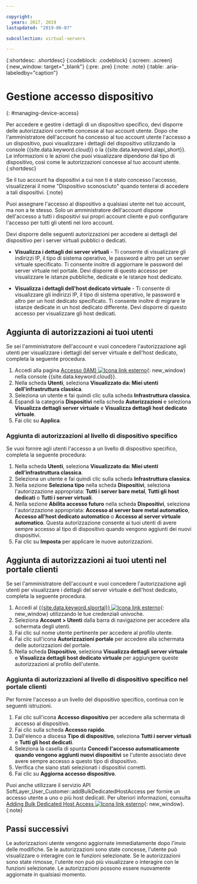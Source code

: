 ```yaml
---

copyright:
  years: 2017, 2019
lastupdated: "2019-06-07"

subcollection: virtual-servers

---
```


{:shortdesc: .shortdesc}
{:codeblock: .codeblock}
{:screen: .screen}
{:new_window: target="_blank"}
{:pre: .pre}
{:note: .note}
{:table: .aria-labeledby="caption"}


# Gestione accesso dispositivo
{: #managing-device-access}

Per accedere e gestire i dettagli di un dispositivo specifico, devi disporre delle autorizzazioni corrette concesse al tuo account utente.  Dopo che l'amministratore dell'account ha concesso al tuo account utente l'accesso a un dispositivo, puoi visualizzare i dettagli del dispositivo utilizzando la console {{site.data.keyword.cloud}} o la {{site.data.keyword.slapi_short}}.  Le informazioni o le azioni che puoi visualizzare dipendono dal tipo di dispositivo, così come le autorizzazioni concesse al tuo account utente.
{:shortdesc}

Se il tuo account ha dispositivi a cui non ti è stato concesso l'accesso, visualizzerai il nome "Dispositivo sconosciuto" quando tenterai di accedere a tali dispositivi.
{:note}

Puoi assegnare l'accesso al dispositivo a qualsiasi utente nel tuo account, ma non a te stesso. Solo un amministratore dell'account dispone dell'accesso a tutti i dispositivi sui propri account cliente e può configurare l'accesso per tutti gli utenti nei loro account. 

Devi disporre delle seguenti autorizzazioni per accedere ai dettagli del dispositivo per i server virtuali pubblici o dedicati.

* **Visualizza i dettagli dei server virtuali** - Ti consente di visualizzare gli indirizzi IP, il tipo di sistema operativo, le password e altro per un server virtuale specificato.  Ti consente inoltre di aggiornare le password del server virtuale nel portale. Devi disporre di questo accesso per visualizzare le istanze pubbliche, dedicate e le istanze host dedicato.

* **Visualizza i dettagli dell'host dedicato virtuale** - Ti consente di visualizzare gli indirizzi IP, il tipo di sistema operativo, le password e altro per un host dedicato specificato.  Ti consente inoltre di migrare le istanze dedicate in un host dedicato differente. Devi disporre di questo accesso per visualizzare gli host dedicati.


## Aggiunta di autorizzazioni ai tuoi utenti
Se sei l'amministratore dell'account e vuoi concedere l'autorizzazione agli utenti per visualizzare i dettagli del server virtuale e dell'host dedicato, completa la seguente procedura.

1. Accedi alla pagina [Accesso (IAM) ![Icona link esterno](../icons/launch-glyph.svg "Icona link esterno")](https://cloud.ibm.com/iam#/users){: new_window} nella console {{site.data.keyword.cloud}}. 
2. Nella scheda **Utenti**, seleziona **Visualizzato da: Miei utenti dell'infrastruttura classica**.
3. Seleziona un utente e fai quindi clic sulla scheda **Infrastruttura classica**.
4. Espandi la categoria **Dispositivi** nella scheda **Autorizzazioni** e seleziona **Visualizza dettagli server virtuale** e **Visualizza dettagli host dedicato virtuale**.
5. Fai clic su **Applica**.

### Aggiunta di autorizzazioni al livello di dispositivo specifico 
Se vuoi fornire agli utenti l'accesso a un livello di dispositivo specifico, completa la seguente procedura:

1. Nella scheda **Utenti**, seleziona **Visualizzato da: Miei utenti dell'infrastruttura classica**. 
2. Seleziona un utente e fai quindi clic sulla scheda **Infrastruttura classica**.
3. Nella sezione **Seleziona tipo** nella scheda **Dispositivi**, seleziona l'autorizzazione appropriata: **Tutti i server bare metal**, **Tutti gli host dedicati** o **Tutti i server virtuali**. 
4. Nella sezione **Abilita accesso futuro** nella scheda **Dispositivi**, seleziona l'autorizzazione appropriata: **Accesso al server bare metal automatico**, **Accesso all'host dedicato automatico** o **Accesso al server virtuale automatico**. Questa autorizzazione consente ai tuoi utenti di avere sempre accesso al tipo di dispositivo quando vengono aggiunti dei nuovi dispositivi. 
5. Fai clic su **Imposta** per applicare le nuove autorizzazioni.

## Aggiunta di autorizzazioni ai tuoi utenti nel portale clienti 
Se sei l'amministratore dell'account e vuoi concedere l'autorizzazione agli utenti per visualizzare i dettagli del server virtuale e dell'host dedicato, completa la seguente procedura.

1. Accedi al [{{site.data.keyword.slportal}} ![Icona link esterno](../icons/launch-glyph.svg "Icona link esterno")](https://control.softlayer.com/){: new_window} utilizzando le tue credenziali univoche.
2. Seleziona **Account > Utenti** dalla barra di navigazione per accedere alla schermata degli utenti.
3. Fai clic sul nome utente pertinente per accedere al profilo utente.
4. Fai clic sull'icona **Autorizzazioni portale** per accedere alla schermata delle autorizzazioni del portale.
5. Nella scheda **Dispositivo**, seleziona **Visualizza dettagli server virtuale** e **Visualizza dettagli host dedicato virtuale** per aggiungere queste autorizzazioni al profilo dell'utente.

### Aggiunta di autorizzazioni al livello di dispositivo specifico nel portale clienti
Per fornire l'accesso a un livello del dispositivo specifico, continua con le seguenti istruzioni.

1. Fai clic sull'icona **Accesso dispositivo** per accedere alla schermata di accesso al dispositivo.
2. Fai clic sulla scheda **Accesso rapido**. 
3. Dall'elenco a discesa **Tipo di dispositivo**, seleziona **Tutti i server virtuali** e **Tutti gli host dedicati**.
4. Seleziona la casella di spunta **Concedi l'accesso automaticamente quando vengono aggiunti nuovi dispositivi** se l'utente associato deve avere sempre accesso a questo tipo di dispositivo.
5. Verifica che siano stati selezionati i dispositivi corretti.
6. Fai clic su **Aggiorna accesso dispositivo**.

Puoi anche utilizzare il servizio API SoftLayer_User_Customer::addBulkDedicatedHostAccess per fornire un accesso utente a uno o più host dedicati. Per ulteriori informazioni, consulta [Adding Bulk Dedicated Host Access ![Icona link esterno](../icons/launch-glyph.svg "Icona link esterno")](https://softlayer.github.io/reference/services/SoftLayer_User_Customer/addBulkDedicatedHostAccess/){: new_window}.  
{:note}

## Passi successivi
Le autorizzazioni utente vengono aggiornate immediatamente dopo l'invio delle modifiche. Se le autorizzazioni sono state concesse, l'utente può visualizzare o interagire con le funzioni selezionate. Se le autorizzazioni sono state rimosse, l'utente non può più visualizzare o interagire con le funzioni selezionate. Le autorizzazioni possono essere nuovamente aggiornate in qualsiasi momento.

